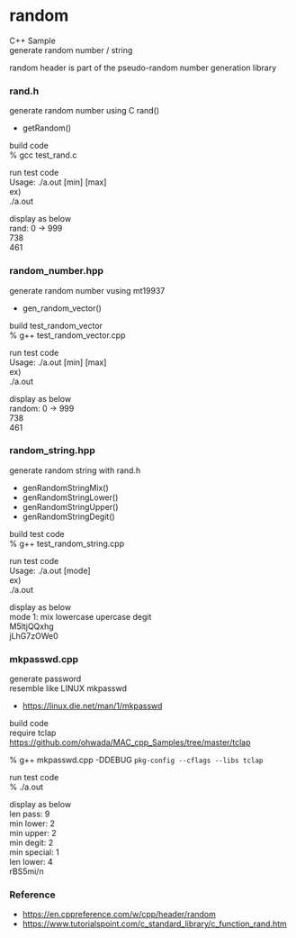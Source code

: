 random
===============

C++ Sample <br/>
generate random number / string <br/>

random header is part of the pseudo-random number generation library <br/>


### rand.h
generate random number using C rand() <br/>
- getRandom()

build  code <br/>
% gcc  test_rand.c <br/>

run test code <br/>
Usage: ./a.out [min] [max] <br/>
ex) <br/>
./a.out <br/>

display as below <br/>
rand: 0 -> 999 <br/>
738 <br/>
461 <br/>

### random_number.hpp
generate random number vusing mt19937 <br/>
- gen_random_vector()

build  test_random_vector <br/>
% g++  test_random_vector.cpp <br/>

run test code <br/>
Usage: ./a.out [min] [max] <br/>
ex) <br/>
./a.out <br/>

display as below <br/>
random: 0 -> 999 <br/>
738 <br/>
461 <br/>


### random_string.hpp
generate random string with rand.h <br/>

- genRandomStringMix()
- genRandomStringLower()
- genRandomStringUpper()
- genRandomStringDegit()

build test code <br/>
% g++  test_random_string.cpp <br/>

run test code <br/>
Usage: ./a.out [mode] <br/>
ex) <br/>
./a.out <br/>

display as below <br/>
mode 1: mix lowercase upercase degit <br/>
M5ltjQQxhg <br/>
jLhG7zOWe0 <br/>


### mkpasswd.cpp
generate password <br/>
resemble like LINUX mkpasswd
- https://linux.die.net/man/1/mkpasswd

build  code <br/>
require tclap <br/>
https://github.com/ohwada/MAC_cpp_Samples/tree/master/tclap <br/>

% g++  mkpasswd.cpp -DDEBUG `pkg-config --cflags --libs tclap` 

run test code <br/>
% ./a.out <br/>


display as below <br/>
len pass: 9 <br/>
min lower: 2 <br/>
min upper: 2 <br/>
min degit: 2 <br/>
min special: 1 <br/>
len lower: 4 <br/>
rBS5mi/n <br/>


### Reference
- https://en.cppreference.com/w/cpp/header/random
- https://www.tutorialspoint.com/c_standard_library/c_function_rand.htm
